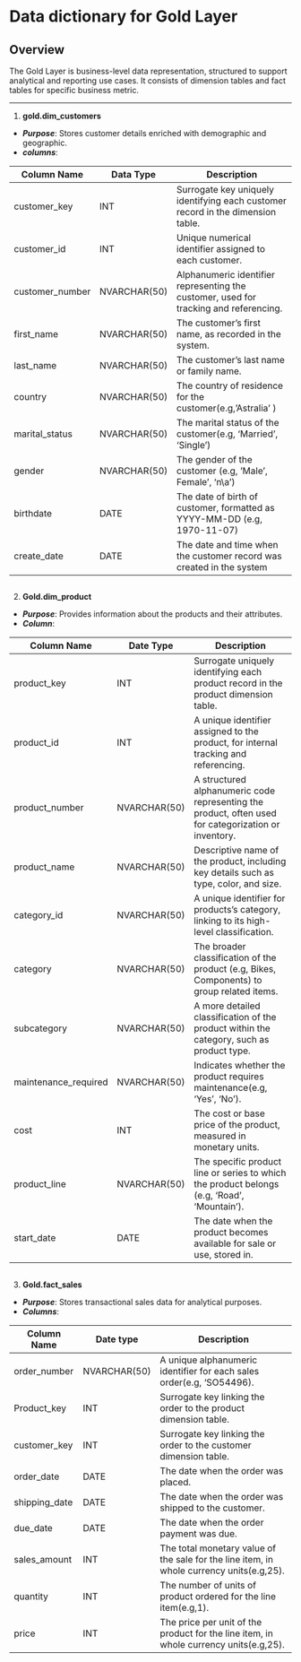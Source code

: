 # **Data dictionary for Gold Layer**

## **Overview**

The Gold Layer is business-level data representation, structured to support analytical and
reporting use cases. It consists of dimension tables and fact tables for specific business
metric.

---

1. **gold.dim_customers**
- ***Purpose***: Stores customer details enriched with demographic and geographic.
- ***columns***:

|Column Name | Data Type | Description|
|----------- |-----------|------------|
|customer_key | INT | Surrogate key uniquely identifying each customer record in the dimension table.|
|customer_id  | INT | Unique numerical identifier assigned to each customer.|
|customer_number | NVARCHAR(50) | Alphanumeric identifier representing the customer, used for tracking and referencing.|
|first_name | NVARCHAR(50) | The customer’s first name, as recorded in the system.|
|last_name | NVARCHAR(50) | The customer’s last name or family name.|
|country | NVARCHAR(50) | The country of residence for the customer(e.g,’Astralia’ )|
|marital_status | NVARCHAR(50) | The marital status of the customer(e.g, ‘Married’, ‘Single’)|
|gender | NVARCHAR(50) | The gender of the customer (e.g, ’Male’, Female’, ‘n\a’)|
|birthdate | DATE | The date of birth of customer, formatted as YYYY-MM-DD (e.g, 1970-11-07)|
|create_date | DATE | The date and time when the customer record was created in the system|

##

2. **Gold.dim_product**
- ***Purpose***: Provides information about the products and their attributes.
- ***Column***:

|Column Name | Date Type | Description |
|------------|-----------|-------------|
|product_key | INT | Surrogate uniquely identifying each product record in the product dimension table.|
|product_id | INT | A unique identifier assigned to the product, for internal tracking and referencing.|
|product_number | NVARCHAR(50) | A structured alphanumeric code representing the product, often used for categorization or inventory.|
|product_name | NVARCHAR(50) | Descriptive name of the product, including key details such as type, color, and size.|
|category_id | NVARCHAR(50) | A unique identifier for products’s category, linking to its high-level classification.|
|category | NVARCHAR(50) | The broader classification of the product (e.g, Bikes, Components) to group related items.|
|subcategory | NVARCHAR(50) | A more detailed classification of the product within the category, such as product type.|
|maintenance_required | NVARCHAR(50) | Indicates whether the product requires maintenance(e.g, ‘Yes’, ‘No’).|
|cost | INT | The cost or base price of the product, measured in monetary units.|
|product_line | NVARCHAR(50) | The specific product line or series to which the product belongs (e.g, ‘Road’, ‘Mountain’).|
|start_date | DATE | The date when the product becomes available for sale or use, stored in.|

##

3. **Gold.fact_sales**
- ***Purpose***: Stores transactional sales data for analytical purposes.
- ***Columns***:

|Column Name | Date type | Description |
|------------|-----------|-------------|
|order_number | NVARCHAR(50) | A unique alphanumeric identifier for each sales order(e.g, ‘SO54496).|
|Product_key | INT | Surrogate key linking the order to the product dimension table.|
|customer_key | INT | Surrogate key linking the order to the customer dimension table.|
|order_date | DATE | The date when the order was placed.|
|shipping_date | DATE | The date when the order was shipped to the customer.|
|due_date | DATE | The date when the order payment was due.|
|sales_amount | INT | The total monetary value of the sale for the line item, in whole currency units(e.g,25).|
|quantity | INT | The number of units of product ordered for the line item(e.g,1).|
|price | INT | The price per unit of the product for the line item, in whole currency units(e.g,25).|
